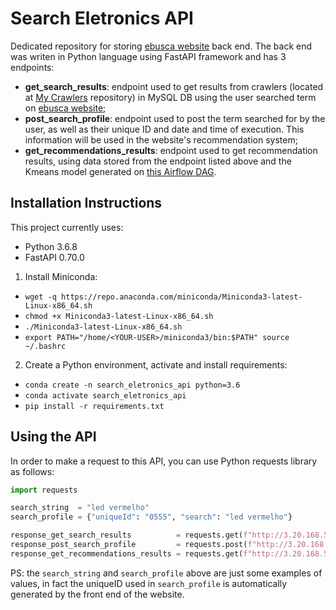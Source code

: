 # Search Eletronics API

Dedicated repository for storing [ebusca website](http://ebusca.link/) back end. The back end was writen in Python language using FastAPI framework and has 3 endpoints:

- **get_search_results**: endpoint used to get results from crawlers (located at [My Crawlers](https://github.com/Marinarg/my_crawlers) repository) in MySQL DB using the user searched term on [ebusca website](http://ebusca.link/);
- **post_search_profile**: endpoint used to post the term searched for by the user, as well as their unique ID and date and time of execution. This information will be used in the website's recommendation system;
- **get_recommendations_results**: endpoint used to get recommendation results, using data stored from the endpoint listed above and the Kmeans model generated on [this Airflow DAG](https://github.com/Marinarg/airflow/blob/main/dags/daily_generate_kmeans_model.py).

## Installation Instructions

This project currently uses:
- Python 3.6.8
- FastAPI 0.70.0

1. Install Miniconda:
- `wget -q https://repo.anaconda.com/miniconda/Miniconda3-latest-Linux-x86_64.sh`
- `chmod +x Miniconda3-latest-Linux-x86_64.sh`
- `./Miniconda3-latest-Linux-x86_64.sh`
- `export PATH="/home/<YOUR-USER>/miniconda3/bin:$PATH" source ~/.bashrc`

2. Create a Python environment, activate and install requirements:
- `conda create -n search_eletronics_api python=3.6`
- `conda activate search_eletronics_api`
- `pip install -r requirements.txt`

## Using the API

In order to make a request to this API, you can use Python requests library as follows:

```python
import requests

search_string  = "led vermelho"
search_profile = {"uniqueId": "0555", "search": "led vermelho"}

response_get_search_results          = requests.get(f"http://3.20.168.53:8000/{search_string}")
response_post_search_profile         = requests.post(f"http://3.20.168.53:8000/{search_profile}")
response_get_recommendations_results = requests.get(f"http://3.20.168.53:8000/{search_string}/recommendations")
```

PS: the `search_string` and `search_profile` above are just some examples of values, in fact the uniqueID used in `search_profile` is automatically generated by the front end of the website.